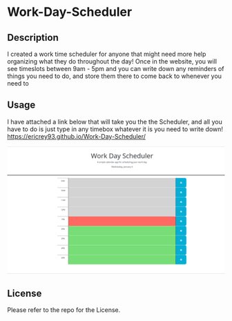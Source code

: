 # Work-Day-Scheduler

## Description
I created a work time scheduler for anyone that might need more help organizing what they do throughout the day! Once in the website, you will see timeslots between 9am - 5pm and you can write down any reminders of things you need to do, and store them there to come back to whenever you need to

## Usage 
I have attached a link below that will take you the the Scheduler, and all you have to do is just type in any timebox whatever it is you need to write down!
https://ericrey93.github.io/Work-Day-Scheduler/


![alt text](./Screenshot_20230104_011217%20modified.png)


## License 
Please refer to the repo for the License.

